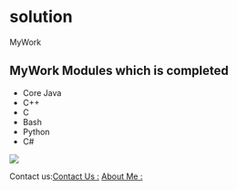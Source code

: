 # solution
MyWork

## MyWork Modules which is completed

- Core Java
- C++
- C
- Bash
- Python
- C#

<img src="https://wallpaperaccess.com/full/7895335.jpg"/>

Contact us:[Contact Us :](Contact_us.md)                                                [About Me :](About_us.md)


